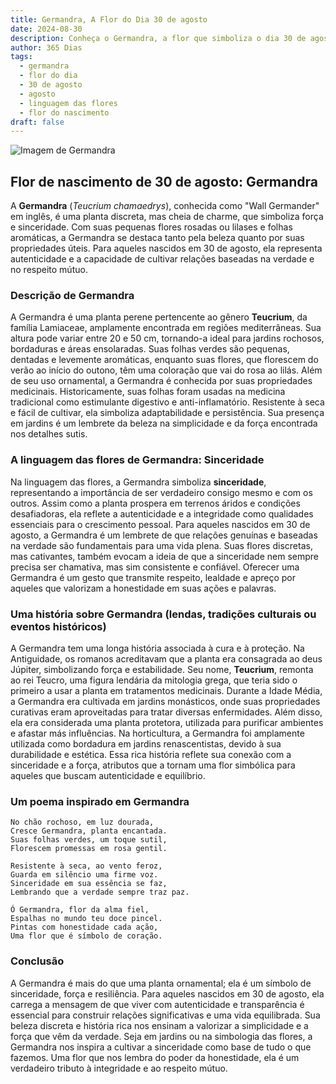 ```yaml
---
title: Germandra, A Flor do Dia 30 de agosto
date: 2024-08-30
description: Conheça o Germandra, a flor que simboliza o dia 30 de agosto e seu significado 'Sinceridade'. Explore a beleza e o simbolismo desta flor encantadora.
author: 365 Dias
tags:
  - germandra
  - flor do dia
  - 30 de agosto
  - agosto
  - linguagem das flores
  - flor do nascimento
draft: false
---
```


![Imagem de Germandra](https://cdn.pixabay.com/photo/2020/08/12/12/16/teucrium-paradise-delight-5482517_1280.jpg#center)


## Flor de nascimento de 30 de agosto: Germandra

A **Germandra** (_Teucrium chamaedrys_), conhecida como "Wall Germander" em inglês, é uma planta discreta, mas cheia de charme, que simboliza força e sinceridade. Com suas pequenas flores rosadas ou lilases e folhas aromáticas, a Germandra se destaca tanto pela beleza quanto por suas propriedades úteis. Para aqueles nascidos em 30 de agosto, ela representa autenticidade e a capacidade de cultivar relações baseadas na verdade e no respeito mútuo.

### Descrição de Germandra

A Germandra é uma planta perene pertencente ao gênero **Teucrium**, da família Lamiaceae, amplamente encontrada em regiões mediterrâneas. Sua altura pode variar entre 20 e 50 cm, tornando-a ideal para jardins rochosos, bordaduras e áreas ensolaradas. Suas folhas verdes são pequenas, dentadas e levemente aromáticas, enquanto suas flores, que florescem do verão ao início do outono, têm uma coloração que vai do rosa ao lilás. Além de seu uso ornamental, a Germandra é conhecida por suas propriedades medicinais. Historicamente, suas folhas foram usadas na medicina tradicional como estimulante digestivo e anti-inflamatório. Resistente à seca e fácil de cultivar, ela simboliza adaptabilidade e persistência. Sua presença em jardins é um lembrete da beleza na simplicidade e da força encontrada nos detalhes sutis.

### A linguagem das flores de Germandra: Sinceridade

Na linguagem das flores, a Germandra simboliza **sinceridade**, representando a importância de ser verdadeiro consigo mesmo e com os outros. Assim como a planta prospera em terrenos áridos e condições desafiadoras, ela reflete a autenticidade e a integridade como qualidades essenciais para o crescimento pessoal. Para aqueles nascidos em 30 de agosto, a Germandra é um lembrete de que relações genuínas e baseadas na verdade são fundamentais para uma vida plena. Suas flores discretas, mas cativantes, também evocam a ideia de que a sinceridade nem sempre precisa ser chamativa, mas sim consistente e confiável. Oferecer uma Germandra é um gesto que transmite respeito, lealdade e apreço por aqueles que valorizam a honestidade em suas ações e palavras.

### Uma história sobre Germandra (lendas, tradições culturais ou eventos históricos)

A Germandra tem uma longa história associada à cura e à proteção. Na Antiguidade, os romanos acreditavam que a planta era consagrada ao deus Júpiter, simbolizando força e estabilidade. Seu nome, **Teucrium**, remonta ao rei Teucro, uma figura lendária da mitologia grega, que teria sido o primeiro a usar a planta em tratamentos medicinais. Durante a Idade Média, a Germandra era cultivada em jardins monásticos, onde suas propriedades curativas eram aproveitadas para tratar diversas enfermidades. Além disso, ela era considerada uma planta protetora, utilizada para purificar ambientes e afastar más influências. Na horticultura, a Germandra foi amplamente utilizada como bordadura em jardins renascentistas, devido à sua durabilidade e estética. Essa rica história reflete sua conexão com a sinceridade e a força, atributos que a tornam uma flor simbólica para aqueles que buscam autenticidade e equilíbrio.

### Um poema inspirado em Germandra

```
No chão rochoso, em luz dourada,  
Cresce Germandra, planta encantada.  
Suas folhas verdes, um toque sutil,  
Florescem promessas em rosa gentil.  

Resistente à seca, ao vento feroz,  
Guarda em silêncio uma firme voz.  
Sinceridade em sua essência se faz,  
Lembrando que a verdade sempre traz paz.  

Ó Germandra, flor da alma fiel,  
Espalhas no mundo teu doce pincel.  
Pintas com honestidade cada ação,  
Uma flor que é símbolo de coração.  
```

### Conclusão

A Germandra é mais do que uma planta ornamental; ela é um símbolo de sinceridade, força e resiliência. Para aqueles nascidos em 30 de agosto, ela carrega a mensagem de que viver com autenticidade e transparência é essencial para construir relações significativas e uma vida equilibrada. Sua beleza discreta e história rica nos ensinam a valorizar a simplicidade e a força que vêm da verdade. Seja em jardins ou na simbologia das flores, a Germandra nos inspira a cultivar a sinceridade como base de tudo o que fazemos. Uma flor que nos lembra do poder da honestidade, ela é um verdadeiro tributo à integridade e ao respeito mútuo.